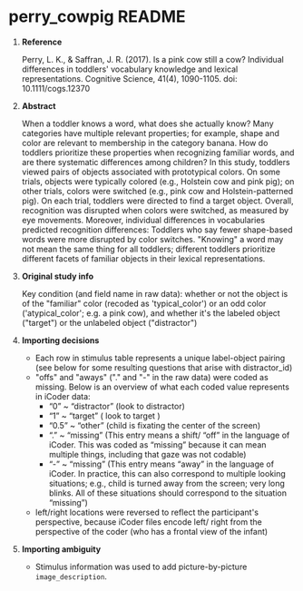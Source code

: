 # perry_cowpig README

1. **Reference**

    Perry, L. K., & Saffran, J. R. (2017). Is a pink cow still a cow? Individual differences in toddlers' vocabulary knowledge and lexical representations. Cognitive Science, 41(4), 1090-1105. doi: 10.1111/cogs.12370


2. **Abstract**

    When a toddler knows a word, what does she actually know? Many categories have multiple relevant properties; for example, shape and color are relevant to membership in the category banana. How do toddlers prioritize these properties when recognizing familiar words, and are there systematic differences among children? In this study, toddlers viewed pairs of objects associated with prototypical colors. On some trials, objects were typically colored (e.g., Holstein cow and pink pig); on other trials, colors were switched (e.g., pink cow and Holstein-patterned pig). On each trial, toddlers were directed to find a target object. Overall, recognition was disrupted when colors were switched, as measured by eye movements. Moreover, individual differences in vocabularies predicted recognition differences: Toddlers who say fewer shape-based words were more disrupted by color switches. "Knowing" a word may not mean the same thing for all toddlers; different toddlers prioritize different facets of familiar objects in their lexical representations.

3. **Original study info**

    Key condition (and field name in raw data): whether or not the object is of the "familiar" color (recoded as 'typical_color') or an odd color ('atypical_color'; e.g. a pink cow), and whether it's the labeled object ("target") or the unlabeled object ("distractor")

4. **Importing decisions**
    - Each row in stimulus table represents a unique label-object pairing (see below for some resulting questions that arise with distractor_id)
    - "offs" and "aways" ("." and "-" in the raw data) were coded as missing. Below is an overview of what each coded value represents in iCoder data:
        - “0” ~ “distractor” (look to distractor)
        - “1” ~ “target” ( look to target )
        - “0.5” ~ “other” (child is fixating the center of the screen)
        - “.” ~ “missing” (This entry means a shift/ “off” in the language of iCoder. This was coded as “missing” because it can mean multiple things, including that gaze was not codable)
        - “-” ~ “missing” (This entry means “away” in the language of iCoder. In practice, this can also correspond to multiple looking situations; e.g., child is turned away from the screen; very long blinks. All of these situations should correspond to the situation “missing”)
    - left/right locations were reversed to reflect the participant's perspective, because iCoder files encode left/ right from the perspective of the coder (who has a frontal view of the infant)

5. **Importing ambiguity**
    - Stimulus information was used to add picture-by-picture `image_description`.
